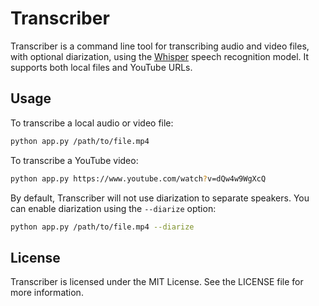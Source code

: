 # Transcriber

Transcriber is a command line tool for transcribing audio and video files, with optional diarization, using the [Whisper]() speech recognition model. It supports both local files and YouTube URLs.

## Usage

To transcribe a local audio or video file:

```sh
python app.py /path/to/file.mp4
```

To transcribe a YouTube video:

```sh
python app.py https://www.youtube.com/watch?v=dQw4w9WgXcQ
```

By default, Transcriber will not use diarization to separate speakers. You can enable diarization using the `--diarize` option:

```sh
python app.py /path/to/file.mp4 --diarize
```

## License

Transcriber is licensed under the MIT License. See the LICENSE file for more information.
